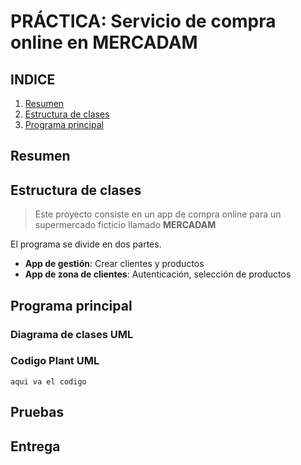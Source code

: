 # PRÁCTICA: Servicio de compra online en MERCADAM

## INDICE

1. [Resumen](#resumen)
2. [Estructura de clases](#estructura-de-clases)
3. [Programa principal](#programa-principal)

## Resumen

## Estructura de clases
> Este proyecto consiste en un app de compra online para un supermercado ficticio llamado **MERCADAM**

El programa se divide en dos partes.
- **App de gestión**: Crear clientes y productos
- **App de zona de clientes**: Autenticación, selección de productos

## Programa principal

### Diagrama de clases UML

### Codigo Plant UML
```` aqui va el codigo ````

## Pruebas

## Entrega